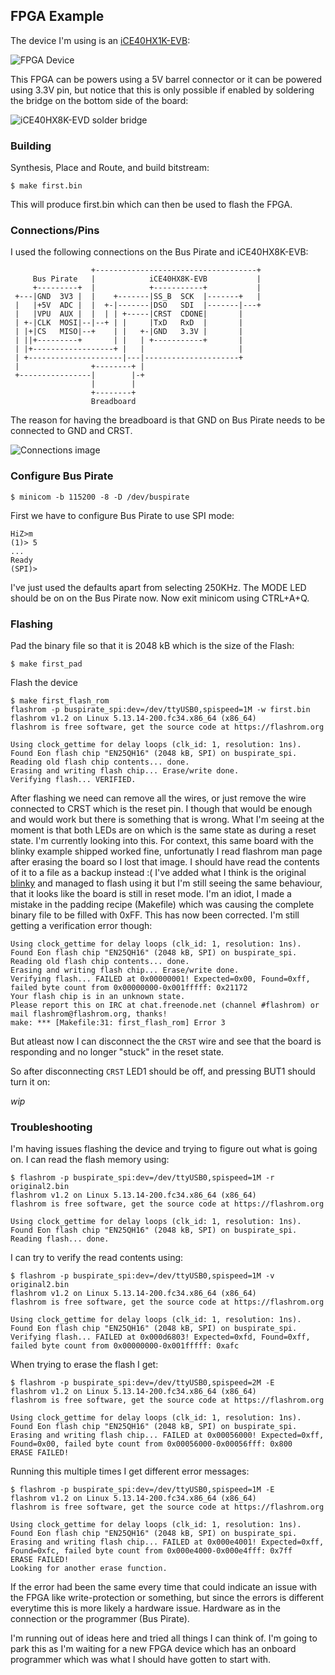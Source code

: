 ## FPGA Example
The device I'm using is an
[iCE40HX1K-EVB](https://www.olimex.com/wiki/ICE40HX1K-EVB):

![FPGA Device](./img/ice40hx8k.jpg "FPGA Device")

This FPGA can be powers using a 5V barrel connector or it can be powered using
3.3V pin, but notice that this is only possible if enabled by soldering the
bridge on the bottom side of the board:

![iCE40HX8K-EVD solder bridge](./img/solder-bridge.jpg "iCE40HX8K-EVD solder bridge")

### Building
Synthesis, Place and Route, and build bitstream:
```console
$ make first.bin
```
This will produce first.bin which can then be used to flash the FPGA.

### Connections/Pins
I used the following connections on the Bus Pirate and iCE40HX8K-EVB:
```
                  +------------------------------------+
     Bus Pirate   |            iCE40HX8K-EVB           |
     +---------+  |            +-----------+           |
 +---|GND  3V3 |  |    +-------|SS_B  SCK  |-------+   |
 |   |+5V  ADC |  |  +-|-------|DSO   SDI  |-------|---+
 |   |VPU  AUX |  |  | | +-----|CRST  CDONE|       |
 | +-|CLK  MOSI|--|--+ | |     |TxD   RxD  |       |
 | |+|CS   MISO|--+    | |   +-|GND   3.3V |       |
 | ||+---------+       | |   | +-----------+       |
 | |+------------------+ |   |                     |
 | +---------------------|---|---------------------+
 |                +--------+ |
 +----------------|        |-+
                  |        |
                  +--------+
                  Breadboard
```
The reason for having the breadboard is that GND on Bus Pirate needs to be
connected to GND and CRST.

![Connections image](./img/connections.jpg "Connections image")


### Configure Bus Pirate
```console
$ minicom -b 115200 -8 -D /dev/buspirate
```
First we have to configure Bus Pirate to use SPI mode:
```console
HiZ>m
(1)> 5
...
Ready
(SPI)>
```
I've just used the defaults apart from selecting 250KHz. The MODE LED should be
on on the Bus Pirate now. Now exit minicom using CTRL+A+Q. 

### Flashing
Pad the binary file so that it is 2048 kB which is the size of the Flash:
```
$ make first_pad
```

Flash the device
```console
$ make first_flash_rom
flashrom -p buspirate_spi:dev=/dev/ttyUSB0,spispeed=1M -w first.bin
flashrom v1.2 on Linux 5.13.14-200.fc34.x86_64 (x86_64)
flashrom is free software, get the source code at https://flashrom.org

Using clock_gettime for delay loops (clk_id: 1, resolution: 1ns).
Found Eon flash chip "EN25QH16" (2048 kB, SPI) on buspirate_spi.
Reading old flash chip contents... done.
Erasing and writing flash chip... Erase/write done.
Verifying flash... VERIFIED.
```

After flashing we need can remove all the wires, or just remove the wire
connected to CRST which is the reset pin. I though that would be enough and
would work but there is something that is wrong. What I'm seeing at the moment
is that both LEDs are on which is the same state as during a reset state. I'm
currently looking into this.
For context, this same board with the blinky example shipped worked fine,
unfortunatly I read flashrom man page after erasing the board so I lost that
image. I should have read the contents of it to a file as a backup instead :( 
I've added what I think is the original
[blinky](https://github.com/OLIMEX/iCE40HX8K-EVB) and managed to flash using it
but I'm still seeing the same behaviour, that it looks like the board is still
in reset mode. I'm an idiot, I made a mistake in the padding recipe (Makefile)
which was causing the complete binary file to be filled with 0xFF. This has
now been corrected. I'm still getting a verification error though:
```console
Using clock_gettime for delay loops (clk_id: 1, resolution: 1ns).
Found Eon flash chip "EN25QH16" (2048 kB, SPI) on buspirate_spi.
Reading old flash chip contents... done.
Erasing and writing flash chip... Erase/write done.
Verifying flash... FAILED at 0x00000001! Expected=0x00, Found=0xff, failed byte count from 0x00000000-0x001fffff: 0x21172
Your flash chip is in an unknown state.
Please report this on IRC at chat.freenode.net (channel #flashrom) or
mail flashrom@flashrom.org, thanks!
make: *** [Makefile:31: first_flash_rom] Error 3
```
But atleast now I can disconnect the the `CRST` wire and see that the board is
responding and no longer "stuck" in the reset state.

So after disconnecting `CRST` LED1 should be off, and pressing BUT1 should
turn it on:

_wip_

### Troubleshooting
I'm having issues flashing the device and trying to figure out what is going
on.
I can read the flash memory using:
```console
$ flashrom -p buspirate_spi:dev=/dev/ttyUSB0,spispeed=1M -r original2.bin
flashrom v1.2 on Linux 5.13.14-200.fc34.x86_64 (x86_64)
flashrom is free software, get the source code at https://flashrom.org

Using clock_gettime for delay loops (clk_id: 1, resolution: 1ns).
Found Eon flash chip "EN25QH16" (2048 kB, SPI) on buspirate_spi.
Reading flash... done.

```
I can try to verify the read contents using:
```console
$ flashrom -p buspirate_spi:dev=/dev/ttyUSB0,spispeed=1M -v original2.bin 
flashrom v1.2 on Linux 5.13.14-200.fc34.x86_64 (x86_64)
flashrom is free software, get the source code at https://flashrom.org

Using clock_gettime for delay loops (clk_id: 1, resolution: 1ns).
Found Eon flash chip "EN25QH16" (2048 kB, SPI) on buspirate_spi.
Verifying flash... FAILED at 0x000d6803! Expected=0xfd, Found=0xff, failed byte count from 0x00000000-0x001fffff: 0xafc
```

When trying to erase the flash I get:
```console
$ flashrom -p buspirate_spi:dev=/dev/ttyUSB0,spispeed=2M -E
flashrom v1.2 on Linux 5.13.14-200.fc34.x86_64 (x86_64)
flashrom is free software, get the source code at https://flashrom.org

Using clock_gettime for delay loops (clk_id: 1, resolution: 1ns).
Found Eon flash chip "EN25QH16" (2048 kB, SPI) on buspirate_spi.
Erasing and writing flash chip... FAILED at 0x00056000! Expected=0xff, Found=0x00, failed byte count from 0x00056000-0x00056fff: 0x800
ERASE FAILED!
```

Running this multiple times I get different error messages:
```console
$ flashrom -p buspirate_spi:dev=/dev/ttyUSB0,spispeed=1M -E
flashrom v1.2 on Linux 5.13.14-200.fc34.x86_64 (x86_64)
flashrom is free software, get the source code at https://flashrom.org

Using clock_gettime for delay loops (clk_id: 1, resolution: 1ns).
Found Eon flash chip "EN25QH16" (2048 kB, SPI) on buspirate_spi.
Erasing and writing flash chip... FAILED at 0x000e4001! Expected=0xff, Found=0xfc, failed byte count from 0x000e4000-0x000e4fff: 0x7ff
ERASE FAILED!
Looking for another erase function.
```
If the error had been the same every time that could indicate an issue with
the FPGA like write-protection or something, but since the errors is different
everytime this is more likely a hardware issue. Hardware as in the connection or
the programmer (Bus Pirate). 

I'm running out of ideas here and tried all things I can think of. I'm going
to park this as I'm waiting for a new FPGA device which has an onboard
programmer which was what I should have gotten to start with.


